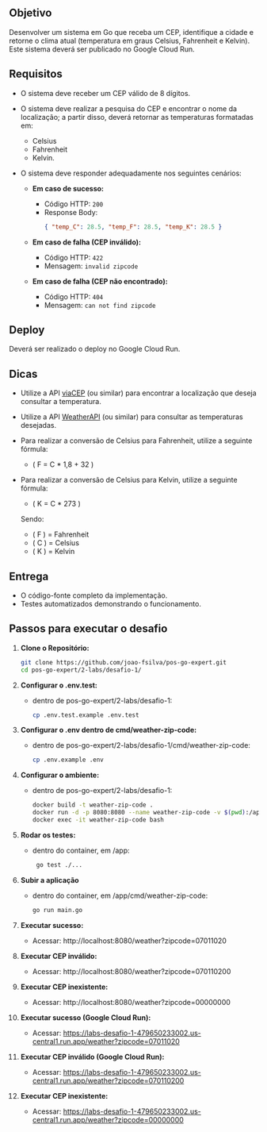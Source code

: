 ## Objetivo
Desenvolver um sistema em Go que receba um CEP, identifique a cidade e retorne o clima atual (temperatura em graus Celsius, Fahrenheit e Kelvin). Este sistema deverá ser publicado no Google Cloud Run.

## Requisitos

- O sistema deve receber um CEP válido de 8 dígitos.
- O sistema deve realizar a pesquisa do CEP e encontrar o nome da localização; a partir disso, deverá retornar as temperaturas formatadas em:
    - Celsius
    - Fahrenheit
    - Kelvin.

- O sistema deve responder adequadamente nos seguintes cenários:
    - **Em caso de sucesso:**
        - Código HTTP: `200`
        - Response Body:
          ```json
          { "temp_C": 28.5, "temp_F": 28.5, "temp_K": 28.5 }
          ```

    - **Em caso de falha (CEP inválido):**
        - Código HTTP: `422`
        - Mensagem: `invalid zipcode`

    - **Em caso de falha (CEP não encontrado):**
        - Código HTTP: `404`
        - Mensagem: `can not find zipcode`

## Deploy
Deverá ser realizado o deploy no Google Cloud Run.

## Dicas
- Utilize a API [viaCEP](https://viacep.com.br/) (ou similar) para encontrar a localização que deseja consultar a temperatura.
- Utilize a API [WeatherAPI](https://www.weatherapi.com/) (ou similar) para consultar as temperaturas desejadas.
- Para realizar a conversão de Celsius para Fahrenheit, utilize a seguinte fórmula:
    - \( F = C * 1,8 + 32 \)
- Para realizar a conversão de Celsius para Kelvin, utilize a seguinte fórmula:
    - \( K = C * 273 \)

  Sendo:
    - \( F \) = Fahrenheit
    - \( C \) = Celsius
    - \( K \) = Kelvin

## Entrega
- O código-fonte completo da implementação.
- Testes automatizados demonstrando o funcionamento.

## Passos para executar o desafio

1. **Clone o Repositório:**

   ```bash
   git clone https://github.com/joao-fsilva/pos-go-expert.git
   cd pos-go-expert/2-labs/desafio-1/

2. **Configurar o .env.test:**
    - dentro de pos-go-expert/2-labs/desafio-1:
       ```bash
       cp .env.test.example .env.test

3. **Configurar o .env dentro de cmd/weather-zip-code:**
    - dentro de pos-go-expert/2-labs/desafio-1/cmd/weather-zip-code:
       ```bash
       cp .env.example .env

4. **Configurar o ambiente:**
   - dentro de pos-go-expert/2-labs/desafio-1:
       ```bash
       docker build -t weather-zip-code .
       docker run -d -p 8080:8080 --name weather-zip-code -v $(pwd):/app weather-zip-code
       docker exec -it weather-zip-code bash

5. **Rodar os testes:**
    - dentro do container, em /app:
        ```bash
         go test ./...

6. **Subir a aplicação**
    - dentro do container, em /app/cmd/weather-zip-code:
        ```bash
        go run main.go
      
7. **Executar sucesso:**
    - Acessar: http://localhost:8080/weather?zipcode=07011020

8. **Executar CEP inválido:**
    - Acessar: http://localhost:8080/weather?zipcode=070110200

9. **Executar CEP inexistente:**
    - Acessar: http://localhost:8080/weather?zipcode=00000000

10. **Executar sucesso (Google Cloud Run):**
    - Acessar: https://labs-desafio-1-479650233002.us-central1.run.app/weather?zipcode=07011020

11. **Executar CEP inválido (Google Cloud Run):**
    - Acessar: https://labs-desafio-1-479650233002.us-central1.run.app/weather?zipcode=070110200

12. **Executar CEP inexistente:**
    - Acessar: https://labs-desafio-1-479650233002.us-central1.run.app/weather?zipcode=00000000


